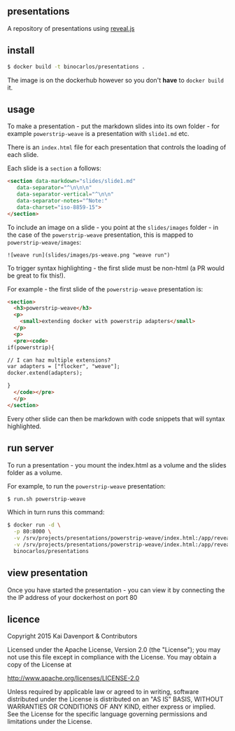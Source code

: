 ## presentations

A repository of presentations using [reveal.js](https://github.com/hakimel/reveal.js/)

## install

```bash
$ docker build -t binocarlos/presentations .
```

The image is on the dockerhub however so you don't **have** to `docker build` it.

## usage

To make a presentation - put the markdown slides into its own folder - for example `powerstrip-weave` is a presentation with `slide1.md` etc.

There is an `index.html` file for each presentation that controls the loading of each slide.

Each slide is a `section` a follows:

```html
<section data-markdown="slides/slide1.md"  
   data-separator="^\n\n\n"  
   data-separator-vertical="^\n\n"  
   data-separator-notes="^Note:"  
   data-charset="iso-8859-15">
</section>
```

To include an image on a slide - you point at the `slides/images` folder - in the case of the `powerstrip-weave` presentation, this is mapped to `powerstrip-weave/images`:

```
![weave run](slides/images/ps-weave.png "weave run")
```

To trigger syntax highlighting - the first slide must be non-html (a PR would be great to fix this!).

For example - the first slide of the `powerstrip-weave` presentation is:

```html
<section>
  <h3>powerstrip-weave</h3>
  <p>
    <small>extending docker with powerstrip adapters</small>
  </p>
  <p>
  <pre><code>
if(powerstrip){

// I can haz multiple extensions?
var adapters = ["flocker", "weave"];
docker.extend(adapters);

}
  </code></pre>
  </p>
</section>
```

Every other slide can then be markdown with code snippets that will syntax highlighted.

## run server

To run a presentation - you mount the index.html as a volume and the slides folder as a volume.

For example, to run the `powerstrip-weave` presentation:


```bash
$ run.sh powerstrip-weave
```

Which in turn runs this command:

```bash
$ docker run -d \
  -p 80:8000 \
  -v /srv/projects/presentations/powerstrip-weave/index.html:/app/reveal.js/index.html \
  -v /srv/projects/presentations/powerstrip-weave/index.html:/app/reveal.js/index.html \
  binocarlos/presentations
```

## view presentation

Once you have started the presentation - you can view it by connecting the the IP address of your dockerhost on port 80

## licence

Copyright 2015 Kai Davenport & Contributors

Licensed under the Apache License, Version 2.0 (the "License"); you may not use this file except in compliance with the License.  You may obtain a copy of the License at

   http://www.apache.org/licenses/LICENSE-2.0

Unless required by applicable law or agreed to in writing, software distributed under the License is distributed on an "AS IS" BASIS, WITHOUT WARRANTIES OR CONDITIONS OF ANY KIND, either express or implied.  See the License for the specific language governing permissions and limitations under the License.